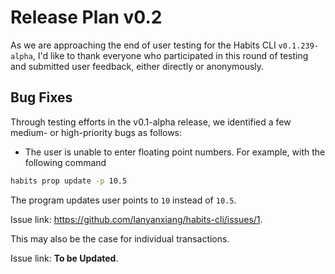 # Release Plan v0.2

As we are approaching the end of user testing for the Habits CLI `v0.1.239-alpha`, I'd like to thank everyone who participated in this round of testing and submitted user feedback, either directly or anonymously.

## Bug Fixes

Through testing efforts in the v0.1-alpha release, we identified a few medium- or high-priority bugs as follows:

- The user is unable to enter floating point numbers. For example, with the following command
```bash
habits prop update -p 10.5
```

The program updates user points to `10` instead of `10.5`.

Issue link: https://github.com/lanyanxiang/habits-cli/issues/1.

This may also be the case for individual transactions.

Issue link: **To be Updated**.
